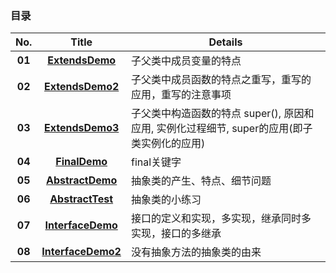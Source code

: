### 目录

| No. | Title | Details |
| :-------------: | :-------------: | ------------- |
| __01__ | __[ExtendsDemo](https://github.com/anliux/JavaSE_code_BXD33/blob/master/day09/ExtendsDemo.java)__ | 子父类中成员变量的特点 |
| __02__ | __[ExtendsDemo2](https://github.com/anliux/JavaSE_code_BXD33/blob/master/day09/ExtendsDemo2.java)__ | 子父类中成员函数的特点之重写，重写的应用，重写的注意事项 |
| __03__ | __[ExtendsDemo3](https://github.com/anliux/JavaSE_code_BXD33/blob/master/day09/ExtendsDemo3.java)__ | 子父类中构造函数的特点 super(), 原因和应用, 实例化过程细节, super的应用(即子类实例化的应用) |
| __04__ | __[FinalDemo](https://github.com/anliux/JavaSE_code_BXD33/blob/master/day09/FinalDemo.java)__ | final关键字 |
| __05__ | __[AbstractDemo](https://github.com/anliux/JavaSE_code_BXD33/blob/master/day09/AbstractDemo.java)__ | 抽象类的产生、特点、细节问题 |
| __06__ | __[AbstractTest](https://github.com/anliux/JavaSE_code_BXD33/blob/master/day09/AbstractTest.java)__ | 抽象类的小练习 |
| __07__ | __[InterfaceDemo](https://github.com/anliux/JavaSE_code_BXD33/blob/master/day09/InterfaceDemo.java)__ | 接口的定义和实现，多实现，继承同时多实现，接口的多继承 |
| __08__ | __[InterfaceDemo2](https://github.com/anliux/JavaSE_code_BXD33/blob/master/day09/InterfaceDemo2.java)__ | 没有抽象方法的抽象类的由来 |

